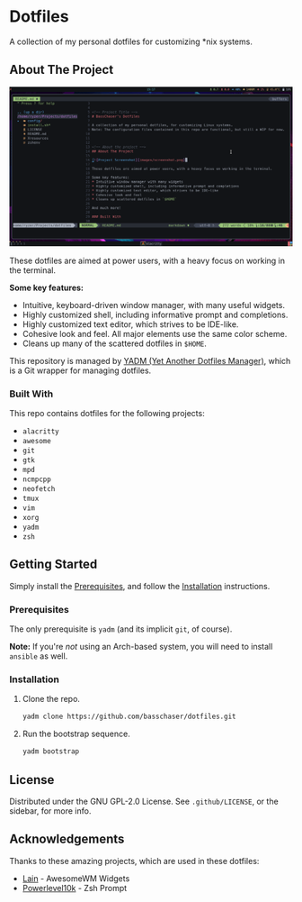 <!-- Project Title -->
# Dotfiles

A collection of my personal dotfiles for customizing *nix systems.



<!-- About the project -->
## About The Project

![Project Screenshot](screenshots/preview.png)

These dotfiles are aimed at power users, with a heavy focus on working in the terminal.

**Some key features:**
* Intuitive, keyboard-driven window manager, with many useful widgets.
* Highly customized shell, including informative prompt and completions.
* Highly customized text editor, which strives to be IDE-like.
* Cohesive look and feel. All major elements use the same color scheme.
* Cleans up many of the scattered dotfiles in `$HOME`.

This repository is managed by [YADM (Yet Another Dotfiles Manager)](https://yadm.io), which is a Git wrapper for managing dotfiles.

### Built With

This repo contains dotfiles for the following projects:
* `alacritty`
* `awesome`
* `git`
* `gtk`
* `mpd`
* `ncmpcpp`
* `neofetch`
* `tmux`
* `vim`
* `xorg`
* `yadm`
* `zsh`



<!-- Getting Started -->
## Getting Started

Simply install the [Prerequisites](#prerequisites), and follow the [Installation](#installation) instructions.

### Prerequisites

The only prerequisite is `yadm` (and its implicit `git`, of course).

**Note:** If you're *not* using an Arch-based system, you will need to install `ansible` as well.

### Installation

1. Clone the repo.
   ```sh
   yadm clone https://github.com/basschaser/dotfiles.git
   ```
2. Run the bootstrap sequence.
   ```sh
   yadm bootstrap
   ```



<!-- License -->
## License

Distributed under the GNU GPL-2.0 License. See `.github/LICENSE`, or the sidebar, for more info.



<!-- Acknowledgements -->
## Acknowledgements

Thanks to these amazing projects, which are used in these dotfiles:
* [Lain](https://github.com/lcpz/lain) - AwesomeWM Widgets
* [Powerlevel10k](https://github.com/romkatv/powerlevel10k) - Zsh Prompt
